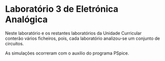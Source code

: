 # Laboratório 3 de Eletrónica Analógica

Neste laboratório e os restantes laboratórios da Unidade Curricular conterão vários ficheiros, pois, cada laboratório analizou-se um conjunto de circuitos.


As simulações ocorreram com o auxilio do programa PSpice.
